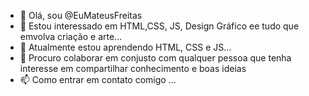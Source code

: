 - 👋 Olá, sou @EuMateusFreitas
- 👀 Estou interessado em HTML,CSS, JS, Design Gráfico ee tudo que emvolva criação e arte...
- 🌱 Atualmente estou aprendendo HTML, CSS e JS...
- 💞️ Procuro colaborar em conjusto com qualquer pessoa que tenha interesse em compartilhar conhecimento e boas ideias
- 📫 Como entrar em contato comigo ...
<!---
EuMateusFreitas/EuMateusFreitas é um repositório ✨ especial ✨ porque seu arquivo `README.md` (este arquivo) aparece em seu perfil do GitHub.
Você pode clicar no link Preview para ver suas alterações.
--->
